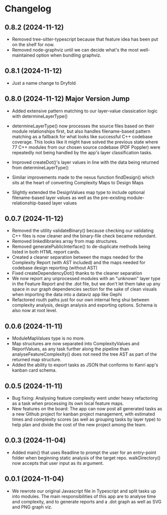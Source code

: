 # Changelog

## 0.8.2 (2024-11-12)

* Removed tree-sitter-typescript because that feature idea has been put on the shelf for now.
* Removed node-graphviz until we can decide what's the most well-maintained option when bundling graphviz.

## 0.8.1 (2024-11-12)

* Just a name change to Dryfold

## 0.8.0 (2024-11-12) Major Version Jump

* Added extensive pattern matching to our layer-value classication logic with determineLayerType()

* determineLayerType() now processes the source files based on their module relationships first, but also handles filename-based pattern matching as a fallback for what looks like successful C++ codebase coverage. This looks like it might have solved the previous state where 77 C++ modules from our chosen source codebase (PDF Poppler) were repeatedly not being handled by the app's layer classification tasks.

* Improved createDot()'s layer values in line with the data being returned from determineLayerType()

* Similar improvements made to the nexus function findDesign() which sits at the heart of converting Complexity Maps to Design Maps

* Slightly extended the DesignValues map type to include optional filename-based layer values as well as the pre-existing module-relationship-based layer values

## 0.0.7 (2024-11-12)

* Removed the utility validateBinary() because checking our validating C++ files is now cleaner and the binary-file check became redundant.
* Removed linkedlibraries array from map structures.
* Removed generatePublicInterface() to de-duplicate methods being listed in both HTML report cards.
* Created a cleaner separation between the maps needed for the Complexity Report (with AST included) and the maps needed for codebase design reporting (without AST)
* Fixed createDependencyDot() thanks to the cleaner separation
* We now report any unprocessed modules with an "unknown" layer type in the Feature Report and the .dot file, but we don't let them take up any space in our graph dependencies section for the sake of clean visuals when importing the data into a dataviz app like Gephi
* Refactored routh paths just for our own internal feng shui between complexity analysis, design analysis and exporting options. Schema is also now at root level.

## 0.0.6 (2024-11-11)

* ModuleMapValues type is no more.
* Map structures are now separated into ComplexityValues and ReportValues, as any task further along the pipeline than analyseFeatureComplexity() does not need the tree AST as part of the returned map structure.
* Added the ability to export tasks as JSON that conforms to Kanri app's kanban card schema.

## 0.0.5 (2024-11-11)

* Bug fixing: Analysing feature complexity went under heavy refactoring as a task when processing its own local feature maps.
* New features on the board: The app can now post all generated tasks as a new Github project for kanban project management, with estimated times and complexity scores (as well as grouping tasks by layer type) to help plan and divide the cost of the new project among the team.

## 0.0.3 (2024-11-04)

* Added main() that uses Readline to prompt the user for an entry-point folder when beginning static analysis of the target repo. walkDirectory() now accepts that user input as its argument.

## 0.0.1 (2024-11-04)

* We rewrote our original Javascript file in Typescript and split tasks up into modules. The main responsibilities of this app are to analyse time and complexity, and to generate reports and a .dot graph as well as SVG and PNG graph viz.